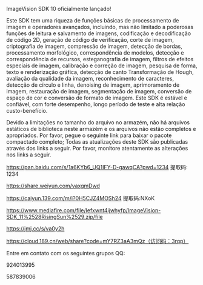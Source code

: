 ImageVision SDK 10 oficialmente lançado!

Este SDK tem uma riqueza de funções básicas de processamento de imagem e operadores avançados, incluindo, mas não limitado a poderosas funções de leitura e salvamento de imagens, codificação e decodificação de código 2D, geração de código de verificação, corte de imagem, criptografia de imagem, compressão de imagem, detecção de bordas, processamento morfológico, correspondência de modelos, detecção e correspondência de recursos, esteganografia de imagem, filtros de efeitos especiais de imagem, calibração e correção de imagem, pesquisa de forma, texto e renderização gráfica, detecção de canto Transformação de Hough, avaliação da qualidade da imagem, reconhecimento de caracteres, detecção de círculo e linha, denoising de imagem, aprimoramento de imagem, restauração de imagem, segmentação de imagem, conversão de espaço de cor e conversão de formato de imagem. Este SDK é estável e confiável, com forte desempenho, longo período de teste e alta relação custo-benefício.

Devido a limitações no tamanho do arquivo no armazém, não há arquivos estáticos de biblioteca neste armazém e os arquivos não estão completos e apropriados. Por favor, pegue o seguinte link para baixar o pacote compactado completo; Todas as atualizações deste SDK são publicadas através dos links a seguir. Por favor, monitore atentamente as alterações nos links a seguir.

https://pan.baidu.com/s/1a6KYb6_UQ1IFY-D-gawqCA?pwd=1234 提取码: 1234

https://share.weiyun.com/vaxgmDwd

https://caiyun.139.com/m/i?0H5CJZ4MOSh24  提取码:NXoK

https://www.mediafire.com/file/lefxwnt4ijwhyfp/ImageVision-SDK_11%2528RisingSun%2529.zip/file

https://jmj.cc/s/va0y2h

https://cloud.189.cn/web/share?code=mY7RZ3aA3mQz（访问码：3rqp）

Entre em contato com os seguintes grupos QQ:

924013995

587839006
